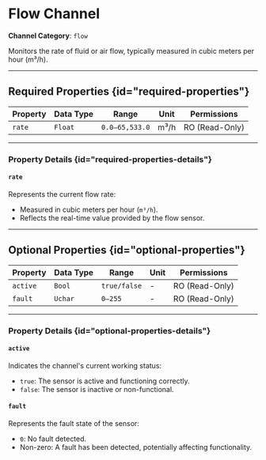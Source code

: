# Flow Channel

**Channel Category**: `flow`

Monitors the rate of fluid or air flow, typically measured in cubic meters per hour (m³/h).

---

## Required Properties {id="required-properties"}

| **Property** | **Data Type** | **Range**      | **Unit** | **Permissions** |
|--------------|---------------|----------------|----------|-----------------|
| `rate`       | `Float`       | `0.0–65,533.0` | m³/h     | RO (Read-Only)  |

---

### Property Details {id="required-properties-details"}

#### `rate`

Represents the current flow rate:

- Measured in cubic meters per hour (`m³/h`).
- Reflects the real-time value provided by the flow sensor.

---

## Optional Properties {id="optional-properties"}

| **Property** | **Data Type** | **Range**    | **Unit** | **Permissions** |
|--------------|---------------|--------------|----------|-----------------|
| `active`     | `Bool`        | `true/false` | -        | RO (Read-Only)  |
| `fault`      | `Uchar`       | `0–255`      | -        | RO (Read-Only)  |

---

### Property Details {id="optional-properties-details"}

#### `active`

Indicates the channel's current working status:

- `true`: The sensor is active and functioning correctly.
- `false`: The sensor is inactive or non-functional.

#### `fault`

Represents the fault state of the sensor:

- `0`: No fault detected.
- Non-zero: A fault has been detected, potentially affecting functionality.
